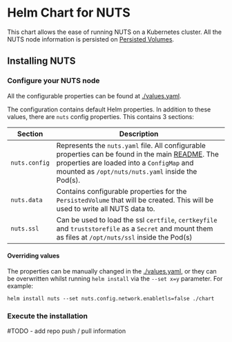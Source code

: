 # Helm Chart for NUTS
This chart allows the ease of running NUTS on a Kubernetes cluster. 
All the NUTS node information is persisted on [Persisted Volumes](https://kubernetes.io/docs/concepts/storage/persistent-volumes/).

## Installing NUTS

### Configure your NUTS node
All the configurable properties can be found at [./values.yaml](./values.yaml).

The configuration contains default Helm properties. In addition to these values,
there are `nuts` config properties. This contains 3 sections:

| Section     | Description                                                                                                                                                                                                        |
|-------------|--------------------------------------------------------------------------------------------------------------------------------------------------------------------------------------------------------------------|
| `nuts.config` | Represents the `nuts.yaml` file. All configurable properties can be found in the main [README](../README.rst). The properties are loaded into a `ConfigMap` and mounted as `/opt/nuts/nuts.yaml` inside the Pod(s). |
| `nuts.data`   | Contains configurable properties for the `PersistedVolume` that will be created. This will be used to write all NUTS data to.                                                                                |
| `nuts.ssl`    | Can be used to load the ssl `certfile`, `certkeyfile` and `truststorefile` as a `Secret` and mount them as files at `/opt/nuts/ssl` inside the Pod(s)                                                              |

#### Overriding values
The properties can be manually changed in the [./values.yaml](./values.yaml), or they can be overwritten whilst running
`helm install` via the `--set x=y` parameter. For example:
```
helm install nuts --set nuts.config.network.enabletls=false ./chart
```

### Execute the installation
#TODO - add repo push / pull information